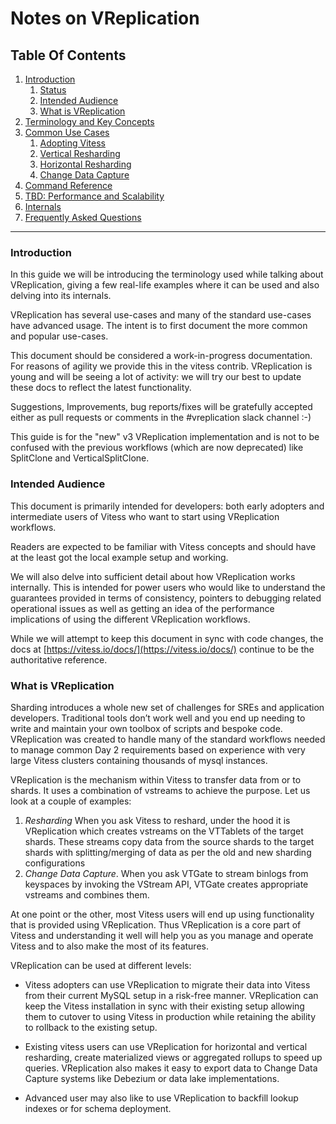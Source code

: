 # Notes on VReplication

## Table Of Contents
1. [Introduction](#)
    1. [Status](#introduction)
    1. [Intended Audience](#intended-audience)
    1. [What is VReplication](#what-is-vreplication)
1. [Terminology and Key Concepts](./misc/concepts.md)
1. [Common Use Cases](./common-use-cases.md)
    1. [Adopting Vitess](./use-cases/adopting-vitess.md)
    1. [Vertical Resharding](./use-cases/vertical-resharding.md)
    1. [Horizontal Resharding](./use-cases/horizontal-resharding.md)
    1. [Change Data Capture](./use-cases/change-data-capture.md)
1. [Command Reference](./commands/commands.md)
1. [TBD: Performance and Scalability](./misc/scalability.md)
1. [Internals](./misc/internals.md)
1. [Frequently Asked Questions](./misc/faq.md)

---
### Introduction

In this guide we will be introducing the terminology used while talking about VReplication, giving a few real-life examples where it can be used and also delving into its internals.

VReplication has several use-cases and many of the standard use-cases have advanced usage. The intent is to
first document the more common and popular use-cases.

This document should be considered a work-in-progress documentation. For reasons of agility we provide
this in the vitess contrib. VReplication is young and will be seeing a lot of activity: we will
try our best to update these docs to reflect the latest functionality.

Suggestions, Improvements, bug reports/fixes will be gratefully accepted either as pull requests or comments
in the #vreplication slack channel :-)

This guide is for the "new" v3 VReplication implementation and is not to be confused with the previous workflows (which are
  now deprecated) like SplitClone and VerticalSplitClone.

### Intended Audience

This document is primarily intended for developers: both early adopters and intermediate users of Vitess who want to start using VReplication workflows.

Readers are expected to be familiar with Vitess concepts and should have at the least got the local example setup and working.

We will also delve into sufficient detail about how VReplication works internally. This is intended for power users who would like to understand the guarantees provided in terms of consistency, pointers to debugging related operational issues as well as getting an idea of the performance implications of using the different VReplication workflows.

While we will attempt to keep this document in sync with code changes, the docs at [https://vitess.io/docs/](https://vitess.io/docs/) continue to be the authoritative reference.

### What is VReplication

Sharding introduces a whole new set of challenges for SREs and application developers. Traditional tools don’t work well and you end up needing to write and maintain your own toolbox of scripts and bespoke code. VReplication was created to handle many of the standard workflows needed to manage common Day 2 requirements based on experience with very large Vitess clusters containing thousands of mysql instances.

VReplication is the mechanism within Vitess to transfer data from or to shards. It uses a combination of vstreams to achieve the purpose. Let us look at a couple of examples:

1. _Resharding_ When you ask Vitess to reshard, under the hood it is VReplication which creates vstreams on the VTTablets of the target shards. These streams copy data from the source shards to the target shards with splitting/merging of data as per the old and new sharding configurations
2. _Change Data Capture_. When you ask VTGate to stream binlogs from keyspaces by invoking the VStream API, VTGate creates appropriate vstreams and combines them.

At one point or the other, most Vitess users will end up using functionality that is provided using VReplication. Thus VReplication is a core part of Vitess and understanding it well will help you as you manage and operate Vitess and to also make the most of its features.

VReplication can be used at different levels:

* Vitess adopters can use VReplication to migrate their data into Vitess from their current MySQL setup
in a risk-free manner.
VReplication can keep the Vitess installation in sync with their existing setup allowing them to cutover to using Vitess in production
while retaining the ability to rollback to the existing setup.  

* Existing vitess users can use VReplication for horizontal and vertical resharding, create materialized
views or aggregated rollups to speed up queries. VReplication also makes it easy to export data to
Change Data Capture systems like Debezium or data lake implementations.

* Advanced user may also like to use VReplication to backfill lookup indexes or for schema deployment.
